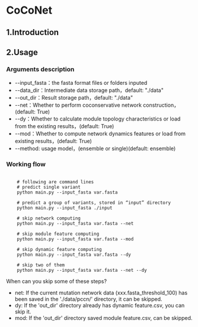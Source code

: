 # CoCoNet
## 1.Introduction
## 2.Usage
### Arguments description
- --input_fasta：the fasta format files or folders inputed
- --data_dir：Intermediate data storage path，default: "./data"
- --out_dir：Result storage path，default: "./data"
- --net：Whether to perform coconservative network construction，(default: True)
- --dy：Whether to calculate module topology characteristics or load from the existing results，(default: True)
- --mod：Whether to compute network dynamics features or load from existing results，(default: True)
- --method: usage model，(ensemble or single)(default: ensemble)

### Working flow

```shell

    # following are command lines
    # predict single variant
    python main.py --input_fasta var.fasta

    # predict a group of variants, stored in “input” directory
    python main.py --input_fasta ./input

    # skip network computing
    python main.py --input_fasta var.fasta --net

    # skip module feature computing
    python main.py --input_fasta var.fasta --mod 

    # skip dynamic feature computing
    python main.py --input_fasta var.fasta --dy

    # skip two of them
    python main.py --input_fasta var.fasta --net --dy

```

When can you skip some of these steps?
- net: If the current mutation network data (xxx.fasta_threshold_100) has been saved in the './data/pccn/' directory, it can be skipped.
- dy: If the 'out_dir' directory already has dynamic feature.csv, you can skip it.
- mod: If the 'out_dir' directory saved module feature.csv, can be skipped.

